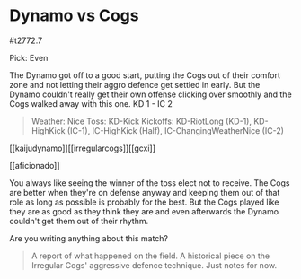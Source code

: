 # Dynamo vs Cogs

#t2772.7

Pick: Even

The Dynamo got off to a good start, putting the Cogs out of their comfort zone and not letting their aggro defence get settled in early. But the Dynamo couldn't really get their own offense clicking over smoothly and the Cogs walked away with this one. KD 1 - IC 2

> Weather: Nice
> Toss: KD-Kick
> Kickoffs: KD-RiotLong (KD-1), KD-HighKick (IC-1), IC-HighKick (Half), IC-ChangingWeatherNice (IC-2)

[[kaijudynamo]][[irregularcogs]][[gcxi]]

[[aficionado]]

You always like seeing the winner of the toss elect not to receive. The Cogs are better when they're on defense anyway and keeping them out of that role as long as possible is probably for the best. But the Cogs played like they are as good as they think they are and even afterwards the Dynamo couldn't get them out of their rhythm.

Are you writing anything about this match?

> A report of what happened on the field.
> A historical piece on the Irregular Cogs' aggressive defence technique.
> Just notes for now.